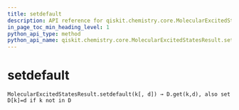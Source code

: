 ```yaml
---
title: setdefault
description: API reference for qiskit.chemistry.core.MolecularExcitedStatesResult.setdefault
in_page_toc_min_heading_level: 1
python_api_type: method
python_api_name: qiskit.chemistry.core.MolecularExcitedStatesResult.setdefault
---
```


# setdefault

<span id="qiskit.chemistry.core.MolecularExcitedStatesResult.setdefault" />

`MolecularExcitedStatesResult.setdefault(k[, d]) → D.get(k,d), also set D[k]=d if k not in D`

